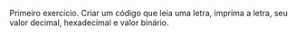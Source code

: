Primeiro exercício.
Criar um código que leia uma letra, imprima a letra, seu valor decimal, hexadecimal e valor binário.

